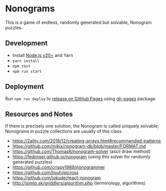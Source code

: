 # Nonograms

This is a game of endless, randomly generated but solvable, Nonogram puzzles.

## Development

- Install [Node.js v20+](https://nodejs.org/) and Yarn
- `yarn install`
- `npm test`
- `npm run start`

## Deployment

Run `npm run deploy` to [release on GitHub Pages](https://vitejs.dev/guide/static-deploy.html#github-pages) using [gh-pages](https://github.com/tschaub/gh-pages) package.

## Resources and Notes

If there is precisely one solution, the Nonogram is called uniquely solvable; Nonograms in puzzle collections are usually of this class.
* https://2ality.com/2018/12/creating-arrays.html#recommended-patterns
* https://github.com/mikix/nonogram-db/blob/master/FORMAT.md
* https://github.com/ThomasR/nonogram-solver (ascii draw method)
* https://fedimser.github.io/nonogram (using this solver for randomly generated puzzles)
* https://github.com/crispy1989/nonogrammer
* https://github.com/liouh/picross
* https://github.com/jokude/react-nonogram
* http://jsimlo.sk/griddlers/algorithm.php (terminology, algorithms)
